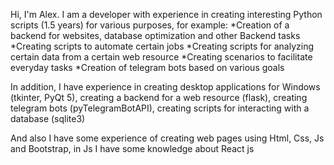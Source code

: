 Hi, I'm Alex. I am a developer with experience in creating interesting Python scripts (1.5 years) for various purposes, for example:
*Creation of a backend for websites, database optimization and other Backend tasks
*Creating scripts to automate certain jobs
*Creating scripts for analyzing certain data from a certain web resource
*Creating scenarios to facilitate everyday tasks
*Creation of telegram bots based on various goals

In addition, I have experience in creating desktop applications for Windows (tkinter, PyQt 5), creating a backend for a web resource (flask), creating telegram bots (pyTelegramBotAPI), creating scripts for interacting with a database (sqlite3)

And also I have some experience of creating web pages using Html, Css, Js and Bootstrap, in Js I have some knowledge about React js


    
    

